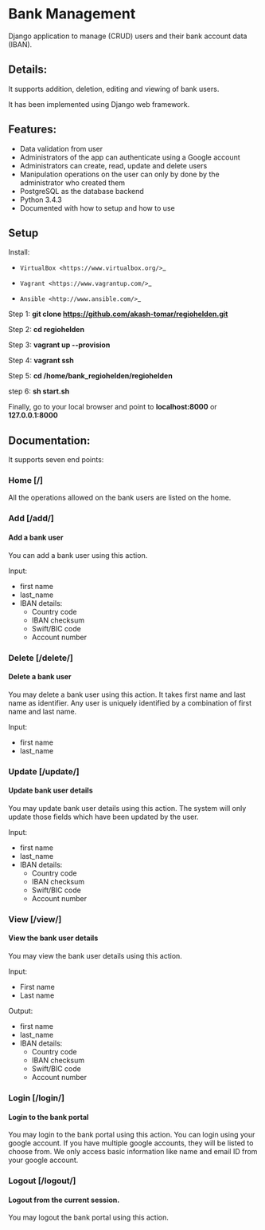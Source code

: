 # Bank Management

Django application to manage (CRUD) users and their bank account data (IBAN). 

## Details: 

It supports addition, deletion, editing and viewing of bank users. 

It has been implemented using Django web framework. 

## Features:

- Data validation from user
- Administrators of the app can authenticate using a Google account
- Administrators can create, read, update and delete users
- Manipulation operations on the user can only by done by the administrator who created them
- PostgreSQL as the database backend
- Python 3.4.3
- Documented with how to setup and how to use

## Setup

Install:

- `VirtualBox <https://www.virtualbox.org/>`_

- `Vagrant <https://www.vagrantup.com/>`_

- `Ansible <http://www.ansible.com/>`_ 


Step 1: **git clone https://github.com/akash-tomar/regiohelden.git**

Step 2: **cd regiohelden**

Step 3: **vagrant up --provision**

Step 4: **vagrant ssh**

Step 5: **cd /home/bank_regiohelden/regiohelden**

step 6: **sh start.sh**

Finally, go to your local browser and point to **localhost:8000** or **127.0.0.1:8000** 


## Documentation:

It supports seven end points:

### Home [/]

All the operations allowed on the bank users are listed on the home.

### Add [/add/]

#### Add a bank user 

You can add a bank user using this action. 

Input:

- first name
- last_name
- IBAN details:
  - Country code
  - IBAN checksum
  - Swift/BIC code
  - Account number

### Delete [/delete/]

#### Delete a bank user 

You may delete a bank user using this action. 
It takes first name and last name as identifier. Any user is uniquely identified by a combination of first name and last name.

Input:

- first name
- last_name


### Update [/update/]

#### Update bank user details 

You may update bank user details using this action. 
The system will only update those fields which have been updated by the user.

Input:

- first name
- last_name
- IBAN details:
  - Country code
  - IBAN checksum
  - Swift/BIC code
  - Account number

### View [/view/]

#### View the bank user details

You may view the bank user details using this action. 

Input:

- First name
- Last name

Output:

- first name
- last_name
- IBAN details:
  - Country code
  - IBAN checksum
  - Swift/BIC code
  - Account number

### Login [/login/]

#### Login to the bank portal

You may login to the bank portal using this action.
You can login using your google account.
If you have multiple google accounts, they will be listed to choose from.
We only access basic information like name and email ID from your google account.


### Logout [/logout/]

#### Logout from the current session.

You may logout the bank portal using this action. 